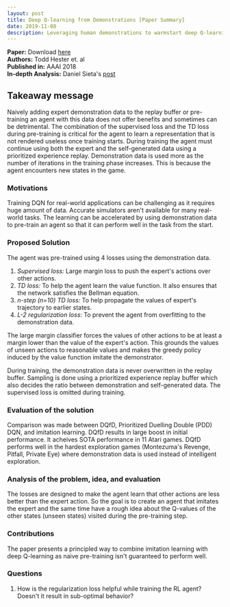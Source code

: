 ```yaml
---
layout: post
title: Deep Q-learning from Demonstrations [Paper Summary]
date: 2019-11-08
description: Leveraging human demonstrations to warmstart deep Q-learning
---
```


**Paper:** Download <a href="https://arxiv.org/abs/1704.03732" target="_blank">here</a>  
**Authors:** Todd Hester et. al  
**Published in:** AAAI 2018  
**In-depth Analysis:** Daniel Sieta's <a href="https://danieltakeshi.github.io/2019/04/30/il-and-rl/" target="_blank">post</a>

## Takeaway message
Naively adding expert demonstration data to the replay buffer or pre-training an agent with this data does not offer benefits and sometimes can be detrimental. The combination of the supervised loss and the TD loss during pre-training is critical for the agent to learn a representation that is not rendered useless once training starts. During training the agent must continue using both the expert and the self-generated data using a prioritized experience replay. Demonstration data is used more as the number of iterations in the training phase increases. This is because the agent encounters new states in the game.

### Motivations
Training DQN for real-world applications can be challenging as it requires huge amount of data. Accurate simulators aren't available for many real-world tasks. The learning can be accelerated by using demonstration data to pre-train an agent so that it can perform well in the task from the start.

### Proposed Solution
The agent was pre-trained using 4 losses using the demonstration data.

1. *Supervised loss:* Large margin loss to push the expert's actions over other actions.
2. *TD loss:* To help the agent learn the value function. It also ensures that the network satisfies the Bellman equation.
3. *n-step (n=10) TD loss:* To help propagate the values of expert's trajectory to earlier states.
4. *L-2 regularization loss:* To prevent the agent from overfitting to the demonstration data.

The large margin classifier forces the values of other actions to be at least a margin lower than the value of the expert's action. This grounds the values of unseen actions to reasonable values and makes the greedy policy induced by the value function imitate the demonstrator.  

During training, the demonstration data is never overwritten in the replay buffer. Sampling is done using a prioritized experience replay buffer which also decides the ratio between demonstration and self-generated data. The supervised loss is omitted during training.

### Evaluation of the solution
Comparison was made between DQfD, Prioritized Duelling Double (PDD) DQN, and imitation learning. DQfD results in large boost in initial performance. It acheives SOTA performance in 11 Atari games. DQfD performs well in the hardest exploration games (Montezuma's Revenge, Pitfall, Private Eye) where demonstration data is used instead of intelligent exploration.

### Analysis of the problem, idea, and evaluation
The losses are designed to make the agent learn that other actions are less better than the expert action. So the goal is to create an agent that imitates the expert and the same time have a rough idea about the Q-values of the other states (unseen states) visited during the pre-training step.  

### Contributions
The paper presents a principled way to combine imitation learning with deep Q-learning as naive pre-training isn't guaranteed to perform well.

### Questions
1. How is the regularization loss helpful while training the RL agent? Doesn't it result in sub-optimal behavior?